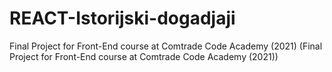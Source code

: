 # REACT-Istorijski-dogadjaji

Final Project for Front-End course at Comtrade Code Academy (2021)
(Final Project for Front-End course at Comtrade Code Academy (2021))
